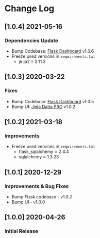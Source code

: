 # Change Log

## [1.0.4] 2021-05-16
### Dependencies Update

- Bump Codebase: [Flask Dashboard](https://github.com/app-generator/boilerplate-code-flask-dashboard) v1.0.6
- Freeze used versions in `requirements.txt`
    - jinja2 = 2.11.3
    
## [1.0.3] 2020-03-22
### Fixes 

- Bump Codebase: [Flask Dashboard](https://github.com/app-generator/boilerplate-code-flask-dashboard) v1.0.5
- Bump UI: [Jinja Datta PRO](https://github.com/app-generator/jinja-datta-able-pro) v1.0.2

## [1.0.2] 2021-03-18
### Improvements

- Freeze used versions in `requirements.txt`
    - flask_sqlalchemy = 2.4.4
    - sqlalchemy = 1.3.23

## [1.0.1] 2020-12-29
### Improvements & Bug Fixes

- Bump Flask codebase - v1.0.2
- Bump UI - v1.0.0

## [1.0.0] 2020-04-26
### Initial Release
